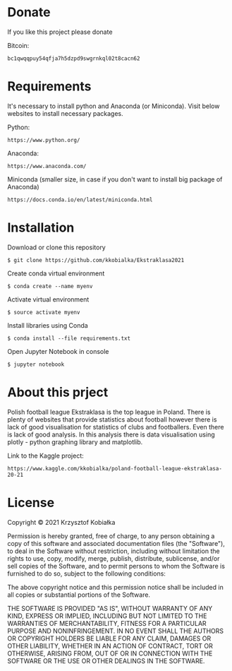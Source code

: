 # Donate

If you like this project please donate

Bitcoin:

```
bc1qwqqpuy54qfja7h5dzpd9swgrnkql02t8cacn62
```

# Requirements

It's necessary to install python and Anaconda (or Miniconda). Visit below websites to install necessary packages.

Python:

```
https://www.python.org/
```

Anaconda:

```
https://www.anaconda.com/
```

Miniconda (smaller size, in case if you don't want to install big package of Anaconda)

```
https://docs.conda.io/en/latest/miniconda.html
```

# Installation

Download or clone this repository

```
$ git clone https://github.com/kkobialka/Ekstraklasa2021
```

Create conda virtual environment

```
$ conda create --name myenv
```

Activate virtual environment

```
$ source activate myenv
```

Install libraries using Conda

```
$ conda install --file requirements.txt
```

Open Jupyter Notebook in console

```
$ jupyter notebook
```

# About this prject

Polish football league Ekstraklasa is the top league in Poland. There is plenty of websites that provide statistics about football however there is lack of good visualisation for statistics of clubs and footballers. Even there is lack of good analysis.
In this analysis there is data visualisation using plotly - python graphing library and matplotlib.

Link to the Kaggle project:

```
https://www.kaggle.com/kkobialka/poland-football-league-ekstraklasa-20-21
```

# License

Copyright © 2021 Krzysztof Kobiałka

Permission is hereby granted, free of charge, to any person obtaining a copy of this software and associated documentation files (the "Software"), to deal in the Software without restriction, including without limitation the rights to use, copy, modify, merge, publish, distribute, sublicense, and/or sell copies of the Software, and to permit persons to whom the Software is furnished to do so, subject to the following conditions:

The above copyright notice and this permission notice shall be included in all copies or substantial portions of the Software.

THE SOFTWARE IS PROVIDED "AS IS", WITHOUT WARRANTY OF ANY KIND, EXPRESS OR IMPLIED, INCLUDING BUT NOT LIMITED TO THE WARRANTIES OF MERCHANTABILITY, FITNESS FOR A PARTICULAR PURPOSE AND NONINFRINGEMENT. IN NO EVENT SHALL THE AUTHORS OR COPYRIGHT HOLDERS BE LIABLE FOR ANY CLAIM, DAMAGES OR OTHER LIABILITY, WHETHER IN AN ACTION OF CONTRACT, TORT OR OTHERWISE, ARISING FROM, OUT OF OR IN CONNECTION WITH THE SOFTWARE OR THE USE OR OTHER DEALINGS IN THE SOFTWARE.
